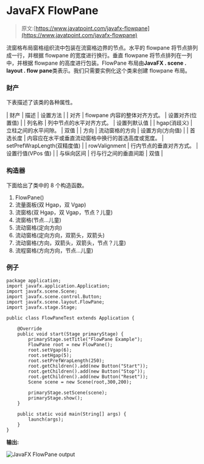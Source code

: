 # JavaFX FlowPane

> 原文:[https://www.javatpoint.com/javafx-flowpane](https://www.javatpoint.com/javafx-flowpane)

流窗格布局窗格组织流中包装在流窗格边界的节点。水平的 flowpane 将节点排列成一行，并根据 flowpane 的宽度进行换行。垂直 flowpane 将节点排列在一列中，并根据 flowpane 的高度进行包装。FlowPane 布局由**JavaFX . scene . layout . flow pane**类表示。我们只需要实例化这个类来创建 flowpane 布局。

### 财产

下表描述了该类的各种属性。

| 财产 | 描述 | 设置方法 |
| 对齐 | flowpane 内容的整体对齐方式。 | 设置对齐(位置值) |
| 列名称 | 列中节点的水平对齐方式。 | 设置列默认值 |
| hgap(消歧义) | 立柱之间的水平间隙。 | 双值 |
| 方向 | 流动窗格的方向 | 设置方向(方向值) |
| 首选长度 | 内容应在水平或垂直流动窗格中换行的首选高度或宽度。 | setPrefWrapLength(双精度值) |
| rowValignment | 行内节点的垂直对齐方式。 | 设置行值(VPos 值) |
| 与纵向区间 | 行与行之间的垂直间距 | 双值 |

### 构造器

下面给出了类中的 8 个构造函数。

1.  FlowPane()
2.  流量面板(双 Hgap，双 Vgap)
3.  流窗格(双 Hgap，双 Vgap，节点？儿童)
4.  流窗格(节点...儿童)
5.  流动窗格(定向方向)
6.  流动窗格(定向方向，双箭头，双箭头)
7.  流动窗格(方向，双箭头，双箭头，节点？儿童)
8.  流程窗格(方向方向，节点...儿童)

### 例子

```
package application;
import javafx.application.Application;
import javafx.scene.Scene;
import javafx.scene.control.Button;
import javafx.scene.layout.FlowPane;
import javafx.stage.Stage;

public class FlowPaneTest extends Application {

    @Override
    public void start(Stage primaryStage) {
        primaryStage.setTitle("FlowPane Example");
        FlowPane root = new FlowPane();
        root.setVgap(6);
        root.setHgap(5);
        root.setPrefWrapLength(250);
        root.getChildren().add(new Button("Start"));
        root.getChildren().add(new Button("Stop"));
        root.getChildren().add(new Button("Reset"));
        Scene scene = new Scene(root,300,200);

        primaryStage.setScene(scene);
        primaryStage.show();
    }

    public static void main(String[] args) {
        launch(args);
    }
}

```

**输出:**

![JavaFX FlowPane output](../Images/7f82084c1551d5936e79373b0f31ff7c.png)